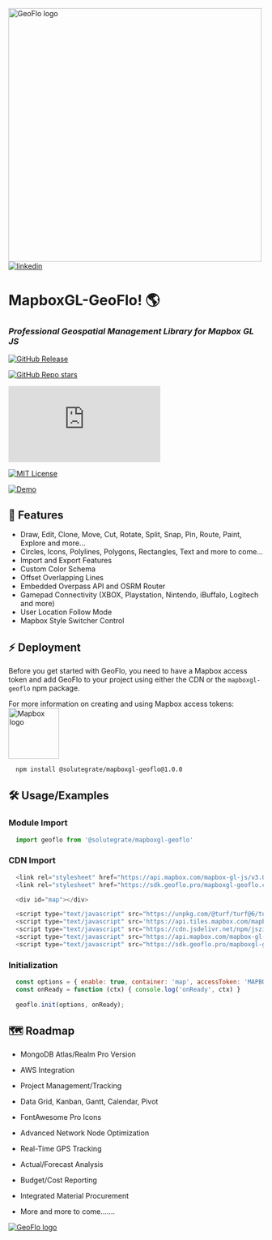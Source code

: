 
[<img width="500" alt="GeoFlo logo" src="https://geoflo.s3.amazonaws.com/logos/logo_full_black.png">](https://www.geoflo.pro/)<br>
[![linkedin](https://img.shields.io/badge/linkedin-0A66C2?style=for-the-badge&logo=linkedin&logoColor=white)](https://www.linkedin.com/company/geoflopro/about)

# MapboxGL-GeoFlo! 🌎
### *Professional Geospatial Management Library for Mapbox GL JS*

[![GitHub Release](https://img.shields.io/github/v/release/solutegrate/mapboxgl-geoflo?style=social)](https://github.com/solutegrate/mapboxgl-geoflo/pkgs/npm/mapboxgl-geoflo)

[![GitHub Repo stars](https://img.shields.io/github/stars/solutegrate/mapboxgl-geoflo)](https://github.com/solutegrate/mapboxgl-geoflo)

![GitHub File size](https://img.shields.io/github/size/solutegrate/mapboxgl-geoflo/dist%2Fmapboxgl-geoflo.min.js?style=flat&logo=github&label=Size&color=333333)

[![MIT License](https://img.shields.io/badge/License-MIT-green.svg?color=6fafdb&logo=github)](https://raw.githubusercontent.com/solutegrate/mapboxgl-geoflo/main/LICENSE)

[![Demo](https://img.shields.io/badge/Demo-CLICK_HERE_TO_DEMO-blue.svg?color=d7ef7e&logo=github)](https://demo.geoflo.pro/)

## 🌟 Features  
- Draw, Edit, Clone, Move, Cut, Rotate, Split, Snap, Pin, Route, Paint, Explore and more...
- Circles, Icons, Polylines, Polygons, Rectangles, Text and more to come...
- Import and Export Features
- Custom Color Schema
- Offset Overlapping Lines
- Embedded Overpass API and OSRM Router
- Gamepad Connectivity (XBOX, Playstation, Nintendo, iBuffalo, Logitech and more)
- User Location Follow Mode
- Mapbox Style Switcher Control

## ⚡ Deployment  
Before you get started with GeoFlo,
you need to have a Mapbox access token and add GeoFlo to your project using either the CDN or the `mapboxgl-geoflo` npm package.

For more information on creating and using Mapbox access tokens:
[<img width="100" alt="Mapbox logo" src="https://static-assets.mapbox.com/www/logos/mapbox-logo-black.png">](https://docs.mapbox.com/accounts/guides/tokens/)


```bash
  npm install @solutegrate/mapboxgl-geoflo@1.0.0
```  
## 🛠️ Usage/Examples

### Module Import
~~~javascript  
  import geoflo from '@solutegrate/mapboxgl-geoflo'
~~~  

### CDN Import

~~~javascript  
  <link rel="stylesheet" href="https://api.mapbox.com/mapbox-gl-js/v3.0.0-beta.1/mapbox-gl.css">
  <link rel="stylesheet" href="https://sdk.geoflo.pro/mapboxgl-geoflo.css">

  <div id="map"></div>

  <script type="text/javascript" src="https://unpkg.com/@turf/turf@6/turf.min.js"></script>
  <script type="text/javascript" src='https://api.tiles.mapbox.com/mapbox.js/plugins/leaflet-omnivore/v0.3.1/leaflet-omnivore.min.js'></script>
  <script type="text/javascript" src="https://cdn.jsdelivr.net/npm/jszip@3.10.1/dist/jszip.min.js"></script>
  <script type="text/javascript" src="https://api.mapbox.com/mapbox-gl-js/v3.0.0-beta.1/mapbox-gl.js"></script>
  <script type="text/javascript" src="https://sdk.geoflo.pro/mapboxgl-geoflo.min.js"></script>
~~~  

### Initialization
~~~javascript  
  const options = { enable: true, container: 'map', accessToken: 'MAPBOX_TOKEN' }
  const onReady = function (ctx) { console.log('onReady', ctx) }
  
  geoflo.init(options, onReady);
~~~  


## 🗺️ Roadmap  
- MongoDB Atlas/Realm Pro Version

- AWS Integration

- Project Management/Tracking

- Data Grid, Kanban, Gantt, Calendar, Pivot

- FontAwesome Pro Icons

- Advanced Network Node Optimization

- Real-Time GPS Tracking

- Actual/Forecast Analysis

- Budget/Cost Reporting

- Integrated Material Procurement

- More and more to come.......


[<img alt="GeoFlo logo" src="https://geoflo.s3.amazonaws.com/logos/logo_full_white.png">](https://www.geoflo.pro/)
